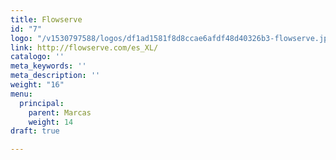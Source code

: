 ```yaml
---
title: Flowserve
id: "7"
logo: "/v1530797588/logos/df1ad1581f8d8ccae6afdf48d40326b3-flowserve.jpg"
link: http://flowserve.com/es_XL/
catalogo: ''
meta_keywords: ''
meta_description: ''
weight: "16"
menu:
  principal:
    parent: Marcas
    weight: 14
draft: true

---
```

